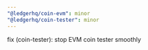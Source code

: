 ```yaml
---
"@ledgerhq/coin-evm": minor
"@ledgerhq/coin-tester": minor
---
```


fix (coin-tester): stop EVM coin tester smoothly
